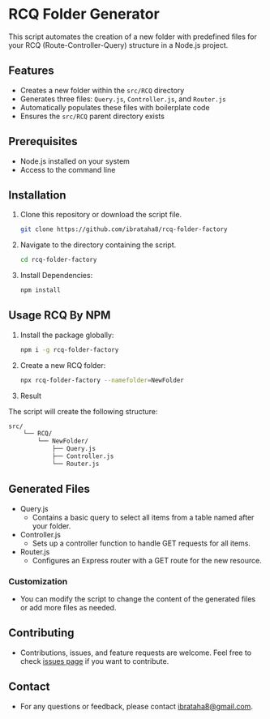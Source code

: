 # RCQ Folder Generator

This script automates the creation of a new folder with predefined files for your RCQ (Route-Controller-Query) structure in a Node.js project.

## Features

- Creates a new folder within the `src/RCQ` directory
- Generates three files: `Query.js`, `Controller.js`, and `Router.js`
- Automatically populates these files with boilerplate code
- Ensures the `src/RCQ` parent directory exists

## Prerequisites

- Node.js installed on your system
- Access to the command line

## Installation

1. Clone this repository or download the script file.
   ```sh
   git clone https://github.com/ibrataha8/rcq-folder-factory
   ```
2. Navigate to the directory containing the script.
   ```sh
   cd rcq-folder-factory
   ```
3. Install Dependencies:
   ```sh
   npm install
   ```

## Usage RCQ By NPM

1. Install the package globally:
   ```sh
   npm i -g rcq-folder-factory
   ```
2. Create a new RCQ folder:
   ```sh
   npx rcq-folder-factory --namefolder=NewFolder
   ```
3. Result

The script will create the following structure:

```sh
src/
    └── RCQ/
        └── NewFolder/
            ├── Query.js
            ├── Controller.js
            └── Router.js
```

## Generated Files

- Query.js
  - Contains a basic query to select all items from a table named after your folder.
- Controller.js
  - Sets up a controller function to handle GET requests for all items.
- Router.js
  - Configures an Express router with a GET route for the new resource.

### Customization

- You can modify the script to change the content of the generated files or add more files as needed.

## Contributing

- Contributions, issues, and feature requests are welcome. Feel free to check [issues page](https://github.com/ibrataha8/rcq-folder-factory/issues) if you want to contribute.

## Contact

- For any questions or feedback, please contact ibrataha8@gmail.com.
